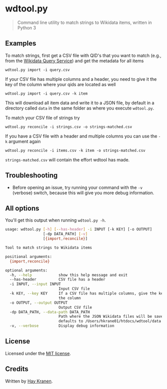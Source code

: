 # wdtool.py
> Command line utility to match strings to Wikidata items, written in Python 3

## Examples
To match strings, first get a CSV file with QID's that you want to match (e.g., from the [Wikidata Query Service](https://query.wikidata.org/)) and get the metadata for all items

    wdtool.py import -i query.csv

If your CSV file has multiple columns and a header, you need to give it the key of the column where your qids are located as well

    wdtool.py import -i query.csv -k item

This will download all item data and write it to a JSON file, by default in a directory called `data` in the same folder as where you execute `wdtool.py`.

To match your CSV file of strings try

    wdtool.py reconcile -i strings.csv -o strings-matched.csv

If you have a CSV file with a header and multiple columns you can use the `-k` argument again

    wdtool.py reconcile -i items.csv -k item -o strings-matched.csv

`strings-matched.csv` will contain the effort wdtool has made.

## Troubleshooting
* Before opening an issue, try running your command with the `-v` (verbose) switch, because this will give you more debug information.

## All options
You'll get this output when running `wdtool.py -h`.

```bash
usage: wdtool.py [-h] [--has-header] -i INPUT [-k KEY] [-o OUTPUT]
                 [-dp DATA_PATH] [-v]
                 [{import,reconcile}]

Tool to match strings to Wikidata items

positional arguments:
  {import,reconcile}

optional arguments:
  -h, --help            show this help message and exit
  --has-header          CSV file has a header
  -i INPUT, --input INPUT
                        Input CSV file
  -k KEY, --key KEY     If a CSV file has multiple columns, give the key of
                        the column
  -o OUTPUT, --output OUTPUT
                        Output CSV file
  -dp DATA_PATH, --data-path DATA_PATH
                        Path where the JSON Wikidata files will be saved,
                        defaults to /Users/hkrane01/htdocs/wdtool/data
  -v, --verbose         Display debug information
```

## License
Licensed under the [MIT license](https://opensource.org/licenses/MIT).

## Credits
Written by [Hay Kranen](https://www.haykranen.nl).